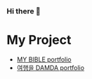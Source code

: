 ### Hi there 👋
# My Project
- [MY BIBLE portfolio](https://github.com/gimminjae/bible-service)
- [여행을 DAMDA portfolio](https://github.com/gimminjae/mBooks_project)
  
<!--
**gimminjae/gimminjae** is a ✨ _special_ ✨ repository because its `README.md` (this file) appears on your GitHub profile.

Here are some ideas to get you started:

- 🔭 I’m currently working on ...
- 🌱 I’m currently learning ...
- 👯 I’m looking to collaborate on ...
- 🤔 I’m looking for help with ...
- 💬 Ask me about ...
- 📫 How to reach me: ...
- 😄 Pronouns: ...
- ⚡ Fun fact: ...
-->
